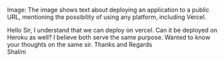 Image: The image shows text about deploying an application to a public URL,
mentioning the possibility of using any platform, including Vercel.
  
Hello Sir,
I understand that we can deploy on vercel. Can it be deployed on Heroku as
well? I believe both serve the same purpose. Wanted to know your thoughts on
the same sir.
Thanks and Regards  
Shalini